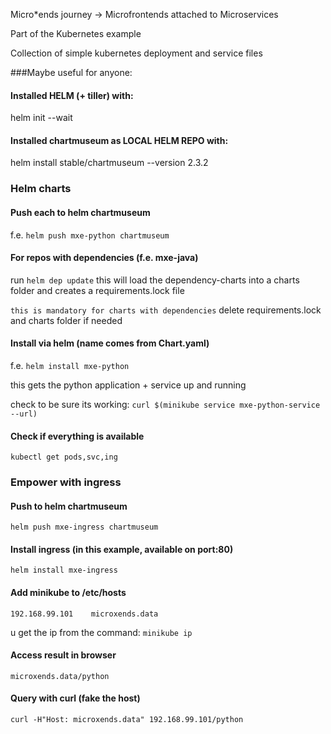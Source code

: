 Micro*ends journey -> Microfrontends attached to Microservices

Part of the Kubernetes example

Collection of simple kubernetes deployment and service files

###Maybe useful for anyone:
#### Installed HELM (+ tiller) with:
helm init --wait
#### Installed chartmuseum as LOCAL HELM REPO with:
helm install stable/chartmuseum --version 2.3.2

### Helm charts
#### Push each to helm chartmuseum
f.e. ```helm push mxe-python chartmuseum```
#### For repos with dependencies (f.e. mxe-java)
run ```helm dep update```
this will load the dependency-charts into a charts folder and creates a requirements.lock file

```this is mandatory for charts with dependencies```
delete requirements.lock and charts folder if needed

#### Install via helm (name comes from Chart.yaml)
f.e. ```helm install mxe-python```

this gets the python application + service up and running

check to be sure its working: ```curl $(minikube service mxe-python-service --url)```
#### Check if everything is available
```kubectl get pods,svc,ing```
### Empower with ingress
#### Push to helm chartmuseum
```helm push mxe-ingress chartmuseum```
#### Install ingress (in this example, available on port:80)
```helm install mxe-ingress```
#### Add minikube to /etc/hosts
```192.168.99.101    microxends.data``` 

u get the ip from the command: ```minikube ip```
#### Access result in browser
```microxends.data/python```
#### Query with curl (fake the host)
```curl -H"Host: microxends.data" 192.168.99.101/python```

